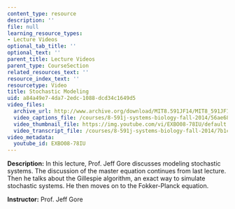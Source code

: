 ```yaml
---
content_type: resource
description: ''
file: null
learning_resource_types:
- Lecture Videos
optional_tab_title: ''
optional_text: ''
parent_title: Lecture Videos
parent_type: CourseSection
related_resources_text: ''
resource_index_text: ''
resourcetype: Video
title: Stochastic Modeling
uid: a84a49e7-4da7-2edc-1088-dcd34c1649d5
video_files:
  archive_url: http://www.archive.org/download/MIT8.591JF14/MIT8_591JF14_lec10_300k.mp4
  video_captions_file: /courses/8-591j-systems-biology-fall-2014/56ae685b711658d0aadbd3a29161c00f_EXBO08-78IU.vtt
  video_thumbnail_file: https://img.youtube.com/vi/EXBO08-78IU/default.jpg
  video_transcript_file: /courses/8-591j-systems-biology-fall-2014/7b1cc0c5e4ed2aebca0c3cd32a7736a4_EXBO08-78IU.pdf
video_metadata:
  youtube_id: EXBO08-78IU
---
```


**Description:** In this lecture, Prof. Jeff Gore discusses modeling stochastic systems. The discussion of the master equation continues from last lecture. Then he talks about the Gillespie algorithm, an exact way to simulate stochastic systems. He then moves on to the Fokker-Planck equation.

**Instructor:** Prof. Jeff Gore